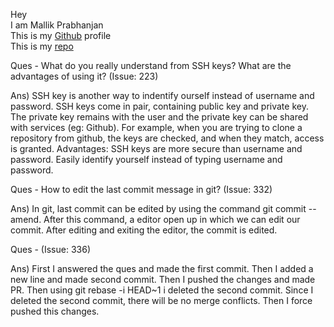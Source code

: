 Hey <br>
I am Mallik Prabhanjan <br>
This is my <a href = "https://github.com/vemulapandu">Github</a> profile <br>
This is my <a href = "https://github.com/vemulapandu/GoGit-Mallik">repo</a>

Ques - What do you really understand from SSH keys? What are the advantages of using it? (Issue: 223)

Ans) SSH key is another way to indentify ourself instead of username and password. 
     SSH keys come in pair, containing public key and private key.
     The private key remains with the user and the private key can be shared with services (eg: Github).
     For example, when you are trying to clone a repository from github, the keys are checked, and when
     they match, access is granted.
     Advantages:
        SSH keys are more secure than username and password.
        Easily identify yourself instead of typing username and password.

Ques - How to edit the last commit message in git? (Issue: 332)

Ans) In git, last commit can be edited by using the command git commit --amend. After this command, a editor 
open up in which we can edit our commit. After editing and exiting the editor, the commit is edited. 

Ques - (Issue: 336)

Ans) First I answered the ques and made the first commit. Then I added a new line and made second commit.
Then I pushed the changes and made PR. Then using git rebase -i HEAD~1 i deleted the second commit. Since
I deleted the second commit, there will be no merge conflicts. Then I force pushed this changes.
